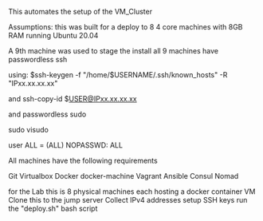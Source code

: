 This automates the setup of the VM_Cluster

Assumptions:
this was built for a deploy to 8 4 core machines with 8GB RAM
running Ubuntu 20.04

A 9th machine was used to stage the install
all 9 machines have passwordless ssh

using:
$ssh-keygen -f "/home/$USERNAME/.ssh/known_hosts" -R "IPxx.xx.xx.xx"

and
ssh-copy-id $USER@IPxx.xx.xx.xx

and passwordless sudo

sudo visudo

user       ALL = (ALL) NOPASSWD: ALL


All machines have the following requirements

Git
Virtualbox
Docker
docker-machine
Vagrant
Ansible
Consul
Nomad

for the Lab this is 8 physical machines each hosting a docker container VM
Clone this to the jump server
Collect IPv4 addresses
setup SSH keys
run the "deploy.sh" bash script


